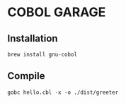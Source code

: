 # COBOL GARAGE

## Installation
    brew install gnu-cobol

## Compile
    gobc hello.cbl -x -o ./dist/greeter